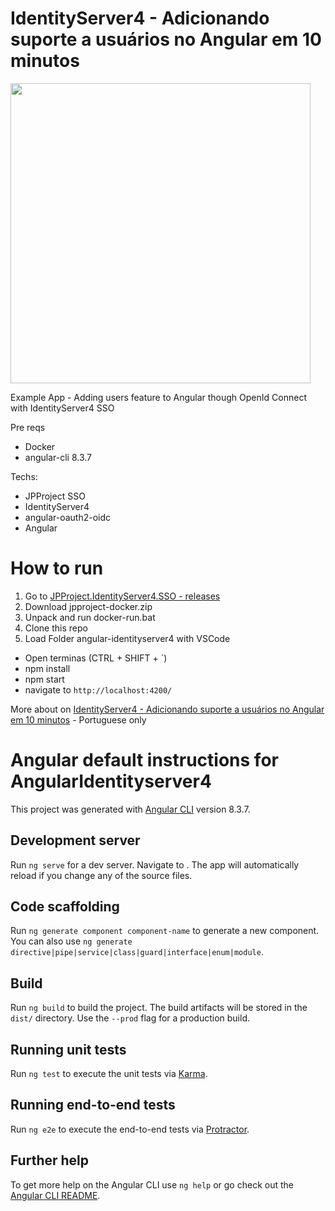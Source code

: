 # IdentityServer4 - Adicionando suporte a usuários no Angular em 10 minutos
<img src="https://www.brunobrito.net.br/content/images/2019/12/capa-redes-sociais.png" width="480" />

Example App - Adding users feature to Angular though OpenId Connect with IdentityServer4 SSO

Pre reqs

* Docker
* angular-cli 8.3.7

Techs:

* JPProject SSO
* IdentityServer4
* angular-oauth2-oidc
* Angular

# How to run

1. Go to [JPProject.IdentityServer4.SSO - releases](https://github.com/brunohbrito/JPProject.IdentityServer4.SSO/releases)
2. Download jpproject-docker.zip
3. Unpack and run docker-run.bat
4. Clone this repo
5. Load Folder angular-identityserver4 with VSCode
  * Open terminas (CTRL + SHIFT + \`)
  * npm install
  * npm start
  * navigate to `http://localhost:4200/`


More about on [IdentityServer4 - Adicionando suporte a usuários no Angular em 10 minutos](https://www.brunobrito.net.br/configurando-uma-aplicacao-angular-com-openid-connect/) - Portuguese only


# Angular default instructions for AngularIdentityserver4

This project was generated with [Angular CLI](https://github.com/angular/angular-cli) version 8.3.7.

## Development server

Run `ng serve` for a dev server. Navigate to . The app will automatically reload if you change any of the source files.

## Code scaffolding

Run `ng generate component component-name` to generate a new component. You can also use `ng generate directive|pipe|service|class|guard|interface|enum|module`.

## Build

Run `ng build` to build the project. The build artifacts will be stored in the `dist/` directory. Use the `--prod` flag for a production build.

## Running unit tests

Run `ng test` to execute the unit tests via [Karma](https://karma-runner.github.io).

## Running end-to-end tests

Run `ng e2e` to execute the end-to-end tests via [Protractor](http://www.protractortest.org/).

## Further help

To get more help on the Angular CLI use `ng help` or go check out the [Angular CLI README](https://github.com/angular/angular-cli/blob/master/README.md).
